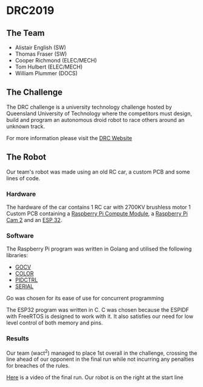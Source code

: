 # DRC2019

## The Team
* Alistair English (SW)
* Thomas Fraser (SW)
* Cooper Richmond (ELEC/MECH)
* Tom Hulbert (ELEC/MECH)
* William Plummer (DOCS)

## The Challenge
The DRC challenge is a university technology challenge hosted by Queensland University of Technology where the competitors must design, build and program an autonomous droid robot to race others around an unknown track.

For more information please visit the [DRC Website](https://qutrobotics.com/2018/01/16/drc-2019/)

## The Robot
Our team's robot was made using an old RC car, a custom PCB and some lines of code.

### Hardware
The hardware of the car contains 1 RC car with 2700KV brushless motor
1 Custom PCB containing a [Raspberry Pi Compute Module](https://www.raspberrypi.org/products/compute-module-3/), a [Raspberry Pi Cam 2](https://www.raspberrypi.org/products/camera-module-v2/) and an [ESP 32](http://esp32.net).

### Software
The Raspberry Pi program was written in Golang and utilised the following libraries:
* [GOCV](https://gocv.io)
* [COLOR](https://github.com/fatih/color)
* [PIDCTRL](https://github.com/felixge/pidctrl)
* [SERIAL](https://github.com/tarm/serial)

Go was chosen for its ease of use for concurrent programming

The ESP32 program was written in C. C was chosen because the ESPIDF with FreeRTOS is designed to work with it. It also satisfies our need for low level control of both memory and pins.

### Results
Our team (wact<sup>2</sup>) managed to place 1st overall in the challenge, crossing the line ahead of our opponent in the final run while not incurring any penalties for breaches of the rules.

[Here](https://www.linkedin.com/feed/update/urn:li:ugcPost:6552441568345882624) is a video of the final run. Our robot is on the right at the start line
